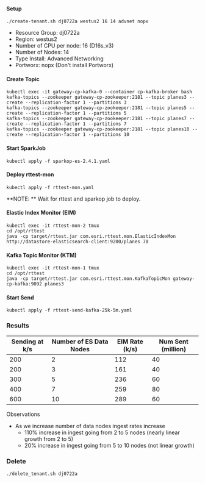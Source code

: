 
#### Setup

```
./create-tenant.sh dj0722a westus2 16 14 advnet nopx

```

- Resource Group: dj0722a
- Region: westus2
- Number of CPU per node:  16  (D16s_v3)
- Number of Nodes: 14
- Type Install: Advanced Networking
- Portworx: nopx (Don't install Portworx)

####  Create Topic

```
kubectl exec -it gateway-cp-kafka-0 --container cp-kafka-broker bash
kafka-topics --zookeeper gateway-cp-zookeeper:2181 --topic planes3 --create --replication-factor 1 --partitions 3
kafka-topics --zookeeper gateway-cp-zookeeper:2181 --topic planes5 --create --replication-factor 1 --partitions 5
kafka-topics --zookeeper gateway-cp-zookeeper:2181 --topic planes7 --create --replication-factor 1 --partitions 7
kafka-topics --zookeeper gateway-cp-zookeeper:2181 --topic planes10 --create --replication-factor 1 --partitions 10

```

####  Start SparkJob


```
kubectl apply -f sparkop-es-2.4.1.yaml
```


#### Deploy rttest-mon

```
kubectl apply -f rttest-mon.yaml
```

**NOTE: ** Wait for rttest and sparkop job to deploy.


#### Elastic Index Monitor (EIM)

```
kubectl exec -it rttest-mon-2 tmux
cd /opt/rttest
java -cp target/rttest.jar com.esri.rttest.mon.ElasticIndexMon http://datastore-elasticsearch-client:9200/planes 70
```

#### Kafka Topic Monitor (KTM)

```
kubectl exec -it rttest-mon-1 tmux
cd /opt/rttest
java -cp target/rttest.jar com.esri.rttest.mon.KafkaTopicMon gateway-cp-kafka:9092 planes3
```

#### Start Send

```
kubectl apply -f rttest-send-kafka-25k-5m.yaml
```


### Results

|Sending at k/s|Number of ES Data Nodes|EIM Rate (k/s) |Num Sent (million)|
|--------------|-----------------------|---------------|------------------|
|200           |2                      |112            |40                |
|200           |3                      |161            |40                |
|300           |5                      |236            |60                |
|400           |7                      |259            |80                |
|600           |10                     |289            |60               |

Observations
- As we increase number of data nodes ingest rates increase
  - 110% increase in ingest going from 2 to 5 nodes (nearly linear growth from 2 to 5)
  - 20% increase in ingest going from 5 to 10 nodes (not linear growth)

### Delete

```
./delete_tenant.sh dj0722a
```

